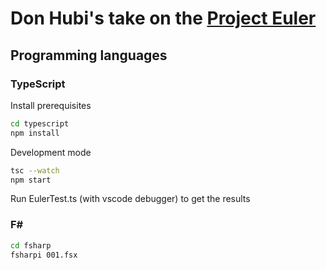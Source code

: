 # Don Hubi's take on the [Project Euler](https://projecteuler.net)

## Programming languages

### TypeScript

Install prerequisites

```bash
cd typescript
npm install
 ```
Development mode
 ```bash
tsc --watch
npm start
 ```

Run EulerTest.ts (with vscode debugger) to get the results

### F#

```bash
cd fsharp
fsharpi 001.fsx
 ```